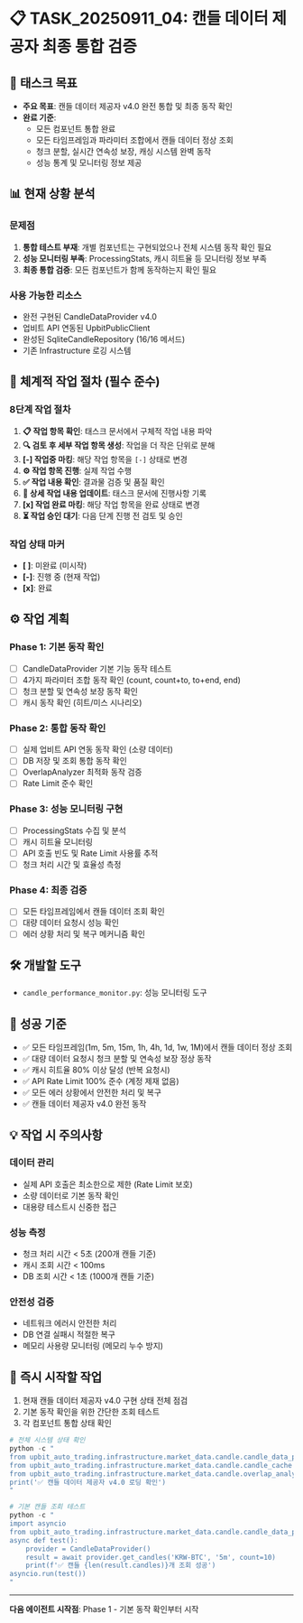 # 📋 TASK_20250911_04: 캔들 데이터 제공자 최종 통합 검증

## 🎯 태스크 목표
- **주요 목표**: 캔들 데이터 제공자 v4.0 완전 통합 및 최종 동작 확인
- **완료 기준**:
  - 모든 컴포넌트 통합 완료
  - 모든 타임프레임과 파라미터 조합에서 캔들 데이터 정상 조회
  - 청크 분할, 실시간 연속성 보장, 캐싱 시스템 완벽 동작
  - 성능 통계 및 모니터링 정보 제공

## 📊 현재 상황 분석
### 문제점
1. **통합 테스트 부재**: 개별 컴포넌트는 구현되었으나 전체 시스템 동작 확인 필요
2. **성능 모니터링 부족**: ProcessingStats, 캐시 히트율 등 모니터링 정보 부족
3. **최종 통합 검증**: 모든 컴포넌트가 함께 동작하는지 확인 필요

### 사용 가능한 리소스
- 완전 구현된 CandleDataProvider v4.0
- 업비트 API 연동된 UpbitPublicClient
- 완성된 SqliteCandleRepository (16/16 메서드)
- 기존 Infrastructure 로깅 시스템

## 🔄 체계적 작업 절차 (필수 준수)
### 8단계 작업 절차
1. **📋 작업 항목 확인**: 태스크 문서에서 구체적 작업 내용 파악
2. **🔍 검토 후 세부 작업 항목 생성**: 작업을 더 작은 단위로 분해
3. **[-] 작업중 마킹**: 해당 작업 항목을 `[-]` 상태로 변경
4. **⚙️ 작업 항목 진행**: 실제 작업 수행
5. **✅ 작업 내용 확인**: 결과물 검증 및 품질 확인
6. **📝 상세 작업 내용 업데이트**: 태스크 문서에 진행사항 기록
7. **[x] 작업 완료 마킹**: 해당 작업 항목을 완료 상태로 변경
8. **⏳ 작업 승인 대기**: 다음 단계 진행 전 검토 및 승인

### 작업 상태 마커
- **[ ]**: 미완료 (미시작)
- **[-]**: 진행 중 (현재 작업)
- **[x]**: 완료

## ⚙️ 작업 계획
### Phase 1: 기본 동작 확인
- [ ] CandleDataProvider 기본 기능 동작 테스트
- [ ] 4가지 파라미터 조합 동작 확인 (count, count+to, to+end, end)
- [ ] 청크 분할 및 연속성 보장 동작 확인
- [ ] 캐시 동작 확인 (히트/미스 시나리오)

### Phase 2: 통합 동작 확인
- [ ] 실제 업비트 API 연동 동작 확인 (소량 데이터)
- [ ] DB 저장 및 조회 통합 동작 확인
- [ ] OverlapAnalyzer 최적화 동작 검증
- [ ] Rate Limit 준수 확인

### Phase 3: 성능 모니터링 구현
- [ ] ProcessingStats 수집 및 분석
- [ ] 캐시 히트율 모니터링
- [ ] API 호출 빈도 및 Rate Limit 사용률 추적
- [ ] 청크 처리 시간 및 효율성 측정

### Phase 4: 최종 검증
- [ ] 모든 타임프레임에서 캔들 데이터 조회 확인
- [ ] 대량 데이터 요청시 성능 확인
- [ ] 에러 상황 처리 및 복구 메커니즘 확인

## 🛠️ 개발할 도구
- `candle_performance_monitor.py`: 성능 모니터링 도구

## 🎯 성공 기준
- ✅ 모든 타임프레임(1m, 5m, 15m, 1h, 4h, 1d, 1w, 1M)에서 캔들 데이터 정상 조회
- ✅ 대량 데이터 요청시 청크 분할 및 연속성 보장 정상 동작
- ✅ 캐시 히트율 80% 이상 달성 (반복 요청시)
- ✅ API Rate Limit 100% 준수 (계정 제재 없음)
- ✅ 모든 에러 상황에서 안전한 처리 및 복구
- ✅ 캔들 데이터 제공자 v4.0 완전 동작

## 💡 작업 시 주의사항
### 데이터 관리
- 실제 API 호출은 최소한으로 제한 (Rate Limit 보호)
- 소량 데이터로 기본 동작 확인
- 대용량 테스트시 신중한 접근

### 성능 측정
- 청크 처리 시간 < 5초 (200개 캔들 기준)
- 캐시 조회 시간 < 100ms
- DB 조회 시간 < 1초 (1000개 캔들 기준)

### 안전성 검증
- 네트워크 에러시 안전한 처리
- DB 연결 실패시 적절한 복구
- 메모리 사용량 모니터링 (메모리 누수 방지)

## 🚀 즉시 시작할 작업
1. 현재 캔들 데이터 제공자 v4.0 구현 상태 전체 점검
2. 기본 동작 확인을 위한 간단한 조회 테스트
3. 각 컴포넌트 통합 상태 확인

```powershell
# 전체 시스템 상태 확인
python -c "
from upbit_auto_trading.infrastructure.market_data.candle.candle_data_provider import CandleDataProvider
from upbit_auto_trading.infrastructure.market_data.candle.candle_cache import CandleCache
from upbit_auto_trading.infrastructure.market_data.candle.overlap_analyzer import OverlapAnalyzer
print('✅ 캔들 데이터 제공자 v4.0 로딩 확인')
"

# 기본 캔들 조회 테스트
python -c "
import asyncio
from upbit_auto_trading.infrastructure.market_data.candle.candle_data_provider import CandleDataProvider
async def test():
    provider = CandleDataProvider()
    result = await provider.get_candles('KRW-BTC', '5m', count=10)
    print(f'✅ 캔들 {len(result.candles)}개 조회 성공')
asyncio.run(test())
"
```

---
**다음 에이전트 시작점**: Phase 1 - 기본 동작 확인부터 시작
